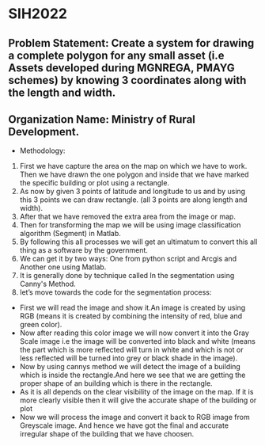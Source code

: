 # SIH2022

## Problem Statement: Create a system for drawing a complete polygon for any small asset (i.e Assets developed during MGNREGA, PMAYG schemes) by knowing 3 coordinates along with the length and width.
## Organization Name: Ministry of Rural Development.

* Methodology:
1. First we have  capture the area on the map on which we have to work. Then we have drawn the one polygon and inside that we have marked the specific building or plot using a rectangle.  
2. As now by given 3 points of latitude and longitude to us and by using this 3 points we can draw rectangle. (all 3 points are along length and width).
3. After that we have removed the extra area from the image or map.
4. Then for transforming the map we will be using image classification algorithm (Segment) in Matlab.
5. By following this all processes we will get an ultimatum to convert this all thing as a software by the government.
6. We can get it by two ways: One from python script and Arcgis and  Another one using Matlab.
7. It is generally done by technique called In the segmentation using Canny's Method.
8.  let’s move towards the code for the segmentation process:
*  First we will read the image and show it.An image is created by using RGB (means it is created by combining the intensity  of red, blue and green color).
*  Now after reading this color image we will now convert it into the Gray Scale image i.e the image will be converted into black and white (means the part which is more reflected will turn in white and which is not or less reflected will be turned into grey or black shade in      the image).
*   Now by using cannys method we will detect the image of a building which is inside the rectangle.And here we see that we are getting the proper shape of an building which is there in the rectangle.
*  As it is all depends on the clear visibility of the image on the map. If it is more clearly visible then it will give  the accurate shape of the building or plot
*  Now we will process the image and convert it back to RGB image from Greyscale image. And hence we have got the final and accurate irregular shape of the building that we have choosen.
